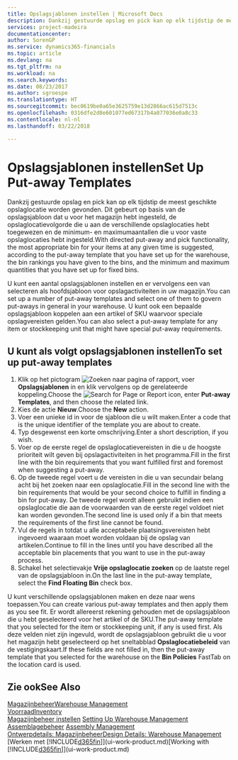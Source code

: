 ```yaml
---
title: Opslagsjablonen instellen | Microsoft Docs
description: Dankzij gestuurde opslag en pick kan op elk tijdstip de meest geschikte opslaglocatie worden gevonden. Dit gebeurt op basis van de opslagsjabloon dat u voor het magazijn hebt ingesteld, de opslaglocatievolgorde die u aan de verschillende opslaglocaties hebt toegewezen en de minimum- en maximumaantallen die u voor vaste opslaglocaties hebt ingesteld.
services: project-madeira
documentationcenter: 
author: SorenGP
ms.service: dynamics365-financials
ms.topic: article
ms.devlang: na
ms.tgt_pltfrm: na
ms.workload: na
ms.search.keywords: 
ms.date: 08/23/2017
ms.author: sgroespe
ms.translationtype: HT
ms.sourcegitcommit: bec0619be0a65e3625759e13d2866ac615d7513c
ms.openlocfilehash: 0316dfe2d8e601077ed67317b4a077036e0a8c33
ms.contentlocale: nl-nl
ms.lasthandoff: 03/22/2018

---
```

# <a name="set-up-put-away-templates"></a><span data-ttu-id="382b6-103">Opslagsjablonen instellen</span><span class="sxs-lookup"><span data-stu-id="382b6-103">Set Up Put-away Templates</span></span>
<span data-ttu-id="382b6-104">Dankzij gestuurde opslag en pick kan op elk tijdstip de meest geschikte opslaglocatie worden gevonden. Dit gebeurt op basis van de opslagsjabloon dat u voor het magazijn hebt ingesteld, de opslaglocatievolgorde die u aan de verschillende opslaglocaties hebt toegewezen en de minimum- en maximumaantallen die u voor vaste opslaglocaties hebt ingesteld.</span><span class="sxs-lookup"><span data-stu-id="382b6-104">With directed put-away and pick functionality, the most appropriate bin for your items at any given time is suggested, according to the put-away template that you have set up for the warehouse, the bin rankings you have given to the bins, and the minimum and maximum quantities that you have set up for fixed bins.</span></span>  

<span data-ttu-id="382b6-105">U kunt een aantal opslagsjablonen instellen en er vervolgens een van selecteren als hoofdsjabloon voor opslagactiviteiten in uw magazijn.</span><span class="sxs-lookup"><span data-stu-id="382b6-105">You can set up a number of put-away templates and select one of them to govern put-aways in general in your warehouse.</span></span> <span data-ttu-id="382b6-106">U kunt ook een bepaalde opslagsjabloon koppelen aan een artikel of SKU waarvoor speciale opslagvereisten gelden.</span><span class="sxs-lookup"><span data-stu-id="382b6-106">You can also select a put-away template for any item or stockkeeping unit that might have special put-away requirements.</span></span>  

## <a name="to-set-up-put-away-templates"></a><span data-ttu-id="382b6-107">U kunt als volgt opslagsjablonen instellen</span><span class="sxs-lookup"><span data-stu-id="382b6-107">To set up put-away templates</span></span>  
1.  <span data-ttu-id="382b6-108">Klik op het pictogram ![Zoeken naar pagina of rapport](media/ui-search/search_small.png "pictogram Zoeken naar pagina of rapport"), voer **Opslagsjablonen** in en klik vervolgens op de gerelateerde koppeling.</span><span class="sxs-lookup"><span data-stu-id="382b6-108">Choose the ![Search for Page or Report](media/ui-search/search_small.png "Search for Page or Report icon") icon, enter **Put-away Templates**, and then choose the related link.</span></span>  
2.  <span data-ttu-id="382b6-109">Kies de actie **Nieuw**.</span><span class="sxs-lookup"><span data-stu-id="382b6-109">Choose the **New** action.</span></span>  
3.  <span data-ttu-id="382b6-110">Voer een unieke id in voor de sjabloon die u wilt maken.</span><span class="sxs-lookup"><span data-stu-id="382b6-110">Enter a code that is the unique identifier of the template you are about to create.</span></span>  
4.  <span data-ttu-id="382b6-111">Typ desgewenst een korte omschrijving.</span><span class="sxs-lookup"><span data-stu-id="382b6-111">Enter a short description, if you wish.</span></span>  
5.  <span data-ttu-id="382b6-112">Voer op de eerste regel de opslaglocatievereisten in die u de hoogste prioriteit wilt geven bij opslagactiviteiten in het programma.</span><span class="sxs-lookup"><span data-stu-id="382b6-112">Fill in the first line with the bin requirements that you want fulfilled first and foremost when suggesting a put-away.</span></span>  
6.  <span data-ttu-id="382b6-113">Op de tweede regel voert u de vereisten in die u van secundair belang acht bij het zoeken naar een opslaglocatie.</span><span class="sxs-lookup"><span data-stu-id="382b6-113">Fill in the second line with the bin requirements that would be your second choice to fulfill in finding a bin for put-away.</span></span> <span data-ttu-id="382b6-114">De tweede regel wordt alleen gebruikt indien een opslaglocatie die aan de voorwaarden van de eerste regel voldoet niet kan worden gevonden.</span><span class="sxs-lookup"><span data-stu-id="382b6-114">The second line is used only if a bin that meets the requirements of the first line cannot be found.</span></span>  
7.  <span data-ttu-id="382b6-115">Vul de regels in totdat u alle acceptabele plaatsingsvereisten hebt ingevoerd waaraan moet worden voldaan bij de opslag van artikelen.</span><span class="sxs-lookup"><span data-stu-id="382b6-115">Continue to fill in the lines until you have described all the acceptable bin placements that you want to use in the put-away process.</span></span>  
8.  <span data-ttu-id="382b6-116">Schakel het selectievakje **Vrije opslaglocatie zoeken** op de laatste regel van de opslagsjabloon in.</span><span class="sxs-lookup"><span data-stu-id="382b6-116">On the last line in the put-away template, select the **Find Floating Bin** check box.</span></span>  

<span data-ttu-id="382b6-117">U kunt verschillende opslagsjablonen maken en deze naar wens toepassen.</span><span class="sxs-lookup"><span data-stu-id="382b6-117">You can create various put-away templates and then apply them as you see fit.</span></span> <span data-ttu-id="382b6-118">Er wordt allereerst rekening gehouden met de opslagsjabloon die u hebt geselecteerd voor het artikel of de SKU.</span><span class="sxs-lookup"><span data-stu-id="382b6-118">The put-away template that you selected for the item or stockkeeping unit, if any is used first.</span></span> <span data-ttu-id="382b6-119">Als deze velden niet zijn ingevuld, wordt de opslagsjabloon gebruikt die u voor het magazijn hebt geselecteerd op het sneltabblad **Opslaglocatiebeleid** van de vestigingskaart.</span><span class="sxs-lookup"><span data-stu-id="382b6-119">If these fields are not filled in, then the put-away template that you selected for the warehouse on the **Bin Policies** FastTab on the location card is used.</span></span>  

## <a name="see-also"></a><span data-ttu-id="382b6-120">Zie ook</span><span class="sxs-lookup"><span data-stu-id="382b6-120">See Also</span></span>  
[<span data-ttu-id="382b6-121">Magazijnbeheer</span><span class="sxs-lookup"><span data-stu-id="382b6-121">Warehouse Management</span></span>](warehouse-manage-warehouse.md)  
[<span data-ttu-id="382b6-122">Voorraad</span><span class="sxs-lookup"><span data-stu-id="382b6-122">Inventory</span></span>](inventory-manage-inventory.md)  
<span data-ttu-id="382b6-123">[Magazijnbeheer instellen](warehouse-setup-warehouse.md)   </span><span class="sxs-lookup"><span data-stu-id="382b6-123">[Setting Up Warehouse Management](warehouse-setup-warehouse.md)   </span></span>  
<span data-ttu-id="382b6-124">[Assemblagebeheer](assembly-assemble-items.md)  </span><span class="sxs-lookup"><span data-stu-id="382b6-124">[Assembly Management](assembly-assemble-items.md)  </span></span>  
[<span data-ttu-id="382b6-125">Ontwerpdetails: Magazijnbeheer</span><span class="sxs-lookup"><span data-stu-id="382b6-125">Design Details: Warehouse Management</span></span>](design-details-warehouse-management.md)  
<span data-ttu-id="382b6-126">[Werken met [!INCLUDE[d365fin](includes/d365fin_md.md)]](ui-work-product.md)</span><span class="sxs-lookup"><span data-stu-id="382b6-126">[Working with [!INCLUDE[d365fin](includes/d365fin_md.md)]](ui-work-product.md)</span></span>

